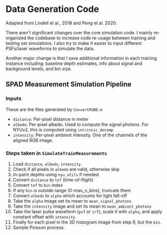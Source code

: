 # Data Generation Code

Adapted from Lindell et al., 2018 and Peng et al. 2020. 

There aren't significant changes over the core simulation code. I mainly re-organized the codebase to increase code re-usage between training and testing set simulations. I also try to make it easier to input different PSFs/laser waveforms to simulate the data. 

Another major change is that I save additional information in each training instance including: baseline depth estimates, info about signal and background levels, and bin size.
## SPAD Measurement Simulation Pipeline

### Inputs

These are the files generated by `ConvertRGBD.m`

* `distance`: Per-pixel distance in meter
* `albedo`: Per-pixel albedo. Used to compute the *signal* photons. For NYUv2, this is computed using `intrinsic_decomp`
* `intensity`: Per-pixel ambient intensity. One of the channels of the aligned RGB image. 

### Steps taken in `SimulateTrainMeasurements`

1. Load `distance`, `albedo`, `intensity`.
2. Check if all pixels in `albedo` are valid, otherwise skip 
3. In-paint depths using `nyu_utils` if needed
4. Convert `distance` to `tof` (time-of-flight)
5. Convert `tof` to `bin` index
6. If any `bin` is outside range (0-max_n_bins), truncate them
7. Convert `albedo` to `alpha` which accounts for light fall-off
8. Take the `alpha` image set its mean to `mean_signal_photons`
8. Take the `intensity` image and set its mean to `mean_ambient_photons`
9. Take the laser pulse waveform (`psf` or `irf`), scale it with `alpha`, and apply constant offset with `intensity`
10. Finally for each pixel in the 3D histogram image from step 9, but the `bin`.
11. Sample Poisson process. 